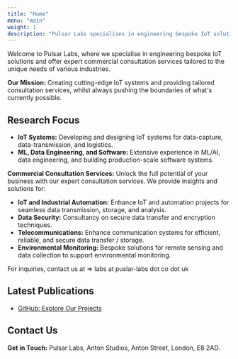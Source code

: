 ```yaml
---
title: "Home"
menu: "main"
weight: 1
description: "Pulsar Labs specialises in engineering bespoke IoT solutions and offers expert commercial consultation services for various industries."
---
```


Welcome to Pulsar Labs, where we specialise in engineering bespoke IoT solutions and offer expert commercial consultation services tailored to the unique needs of various industries.

**Our Mission:**
Creating cutting-edge IoT systems and providing tailored consultation services, whilst always pushing the boundaries of what's currently possible.

## Research Focus

- **IoT Systems:** Developing and designing IoT systems for data-capture, data-transmission, and logistics.
- **ML, Data Engineering, and Software:** Extensive experience in ML/AI, data engineering, and building production-scale software systems.

**Commercial Consultation Services:**
Unlock the full potential of your business with our expert consultation services. We provide insights and solutions for:

- **IoT and Industrial Automation:** Enhance IoT and automation projects for seamless data transmission, storage, and analysis.
- **Data Security:** Consultancy on secure data transfer and encryption techniques.
- **Telecommunications:** Enhance communication systems for efficient, reliable, and secure data transfer / storage.
- **Environmental Monitoring:** Bespoke solutions for remote sensing and data collection to support environmental monitoring.

For inquiries, contact us at => labs at  puslar-labs dot co dot uk  

## Latest Publications

- [GitHub: Explore Our Projects](https://github.com/pulsar-labs)

## Contact Us

**Get in Touch:**
Pulsar Labs, Anton Studios, Anton Street, London, E8 2AD.
